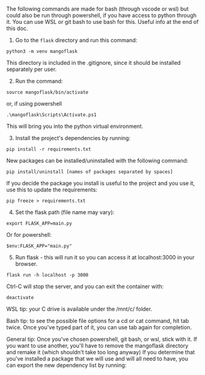 The following commands are made for bash (through vscode or wsl) but could also be run through powershell, if you have access to python through it. You can use WSL or git bash to use bash for this. Useful info at the end of this doc.


1. Go to the `flask` directory and run this command: 
<!---->
    python3 -m venv mangoflask

This directory is included in the .gitignore, since it should be installed separately per user.

2. Run the command:
<!--  -->
    source mangoflask/bin/activate

or, if using powershell

    .\mangoflask\Scripts\Activate.ps1

This will bring you into the python virtual environment.

3. Install the project's dependencies by running: 
<!---->
    pip install -r requirements.txt

New packages can be installed/uninstalled with the following command:

    pip install/uninstall [names of packages separated by spaces]

If you decide the package you install is useful to the project and you use it, use this to update the requirements:

    pip freeze > requirements.txt

4. Set the flask path (file name may vary):
<!---->
    export FLASK_APP=main.py

Or for powershell:

    $env:FLASK_APP="main.py"

5. Run flask - this will run it so you can access it at localhost:3000 in your browser. 
<!---->
    flask run -h localhost -p 3000

Ctrl-C will stop the server, and you can exit the container with:

    deactivate


WSL tip: your C drive is available under the /mnt/c/ folder.

Bash tip: to see the possible file options for a cd or cat command, hit tab twice. Once you've typed part of it, you can use tab again for completion.

General tip: Once you've chosen powershell, git bash, or wsl, stick with it. If you want to use another, you'll have to remove the mangoflask directory and remake it (which shouldn't take too long anyway)
If you determine that you've installed a package that we will use and will all need to have, you can export the new dependency list by running: 
